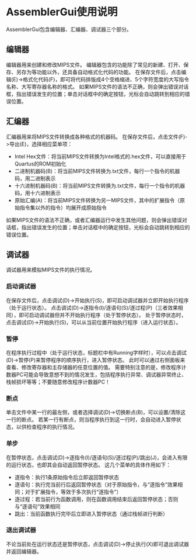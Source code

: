 # AssemblerGui使用说明

AssemblerGui包含编辑器、汇编器、调试器三个部分。

## 编辑器
编辑器用来创建和修改MIPS文件。
编辑器包含的功能除了常见的新建、打开、保存、另存为等功能以外，还具备自动格式化代码的功能。
在保存文件后，点击编辑(E)->格式化代码(F)，即可将代码排版成4个空格缩进、5个字符宽度的大写指令名称、大写寄存器名称的格式。
如果MIPS文件的语法不正确，则会弹出错误对话框，指出错误发生的位置；单击对话框中的确定按钮，光标会自动跳转到相应的错误位置。

## 汇编器
汇编器用来将MIPS文件转换成各种格式的机器码。
在保存文件后，点击文件(F)->导出(E)，选择相应菜单项：

* Intel Hex文件：将当前MIPS文件转换为Intel格式的.hex文件，可以直接用于Quartus的ROM初始化
* 二进制机器码(B)：将当前MIPS文件转换为.txt文件，每行一个指令的机器码，用二进制表示
* 十六进制机器码(B)：将当前MIPS文件转换为.txt文件，每行一个指令的机器码，用十六进制表示
* 原始汇编(A)：将当前MIPS文件转换为另一MIPS文件，其中的扩展指令（原始指令集以外的指令）均展开成原始指令

如果MIPS文件的语法不正确，或者汇编器运行中发生其他问题，则会弹出错误对话框，指出错误发生的位置；单击对话框中的确定按钮，光标会自动跳转到相应的错误位置。

## 调试器
调试器用来模拟MIPS文件的执行情况。

### 启动调试器
在保存文件后，点击调试(D)->开始执行(S)，即可启动调试器并立即开始执行程序（处于运行状态）。
点击调试(D)->逐指令(I)/逐语句(S)/逐过程(P)（三者效果相同），即可启动调试器但并不开始执行程序（处于暂停状态）。
处于暂停状态时，点击调试(D)->开始执行(S)，可以从当前位置开始执行程序（进入运行状态）。

### 暂停
在程序执行过程中（处于运行状态，标题栏中有Running字样时），可以点击调试(D)->暂停(P)来暂停程序的顺序执行，进入暂停状态。
此时可以通过右侧面板来查看、修改寄存器和主存储器的任意位置的值。
需要特别注意的是，修改程序计数器PC可能会导致意想不到的情况发生，包括程序执行异常、调试器异常终止、栈帧损坏等等；不要随意修改程序计数器PC！

### 断点
单击文件中某一行的最左侧，或者选择调试(D)->切换断点(B)，可以设置/清除这一行的断点。
若某一行有断点，则当程序执行到这一行时，会自动进入暂停状态，以供检查程序的执行情况。

### 单步
在暂停状态，点击调试(D)->逐指令(I)/逐语句(S)/逐过程(P)/跳出(J)，会进入有限的运行状态，也即其会自动返回暂停状态。
这几个菜单的具体作用如下：
* 逐指令：执行1条原始指令后立即返回暂停状态
* 逐语句：执行完当前行后返回暂停状态（对于原始指令，与“逐指令”效果相同；对于扩展指令，等效于多次执行“逐指令”）
* 逐过程：若当前行为函数调用，则在函数调用结束后返回暂停状态；否则与“逐语句”效果相同
* 跳出：当前函数执行完毕后立即进入暂停状态（通过栈帧进行判断）

### 退出调试器
不论当前处在运行状态还是暂停状态，点击调试(D)->停止执行(X)即可退出调试器并返回编辑器。
